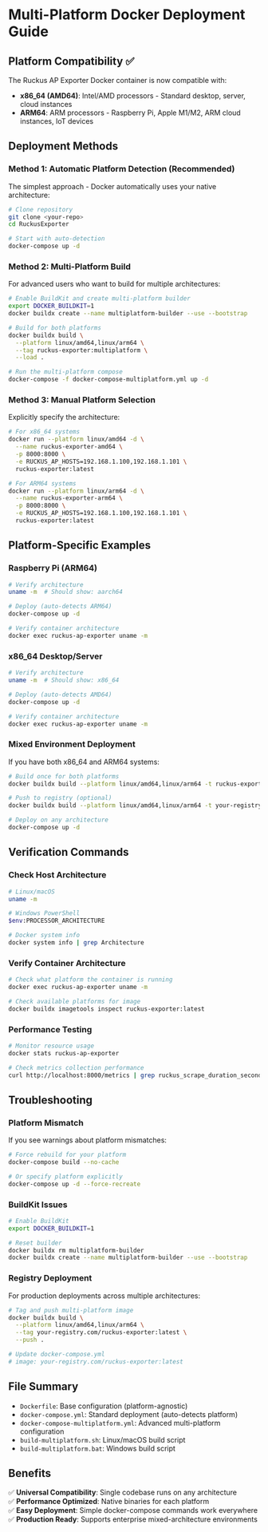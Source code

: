 # Multi-Platform Docker Deployment Guide

## Platform Compatibility ✅

The Ruckus AP Exporter Docker container is now compatible with:
- **x86_64 (AMD64)**: Intel/AMD processors - Standard desktop, server, cloud instances
- **ARM64**: ARM processors - Raspberry Pi, Apple M1/M2, ARM cloud instances, IoT devices

## Deployment Methods

### Method 1: Automatic Platform Detection (Recommended)
The simplest approach - Docker automatically uses your native architecture:

```bash
# Clone repository
git clone <your-repo>
cd RuckusExporter

# Start with auto-detection
docker-compose up -d
```

### Method 2: Multi-Platform Build
For advanced users who want to build for multiple architectures:

```bash
# Enable BuildKit and create multi-platform builder
export DOCKER_BUILDKIT=1
docker buildx create --name multiplatform-builder --use --bootstrap

# Build for both platforms
docker buildx build \
  --platform linux/amd64,linux/arm64 \
  --tag ruckus-exporter:multiplatform \
  --load .

# Run the multi-platform compose
docker-compose -f docker-compose-multiplatform.yml up -d
```

### Method 3: Manual Platform Selection
Explicitly specify the architecture:

```bash
# For x86_64 systems
docker run --platform linux/amd64 -d \
  --name ruckus-exporter-amd64 \
  -p 8000:8000 \
  -e RUCKUS_AP_HOSTS=192.168.1.100,192.168.1.101 \
  ruckus-exporter:latest

# For ARM64 systems  
docker run --platform linux/arm64 -d \
  --name ruckus-exporter-arm64 \
  -p 8000:8000 \
  -e RUCKUS_AP_HOSTS=192.168.1.100,192.168.1.101 \
  ruckus-exporter:latest
```

## Platform-Specific Examples

### Raspberry Pi (ARM64)
```bash
# Verify architecture
uname -m  # Should show: aarch64

# Deploy (auto-detects ARM64)
docker-compose up -d

# Verify container architecture
docker exec ruckus-ap-exporter uname -m
```

### x86_64 Desktop/Server
```bash
# Verify architecture  
uname -m  # Should show: x86_64

# Deploy (auto-detects AMD64)
docker-compose up -d

# Verify container architecture
docker exec ruckus-ap-exporter uname -m
```

### Mixed Environment Deployment
If you have both x86_64 and ARM64 systems:

```bash
# Build once for both platforms
docker buildx build --platform linux/amd64,linux/arm64 -t ruckus-exporter:universal .

# Push to registry (optional)
docker buildx build --platform linux/amd64,linux/arm64 -t your-registry/ruckus-exporter:latest --push .

# Deploy on any architecture
docker-compose up -d
```

## Verification Commands

### Check Host Architecture
```bash
# Linux/macOS
uname -m

# Windows PowerShell
$env:PROCESSOR_ARCHITECTURE

# Docker system info
docker system info | grep Architecture
```

### Verify Container Architecture
```bash
# Check what platform the container is running
docker exec ruckus-ap-exporter uname -m

# Check available platforms for image
docker buildx imagetools inspect ruckus-exporter:latest
```

### Performance Testing
```bash
# Monitor resource usage
docker stats ruckus-ap-exporter

# Check metrics collection performance
curl http://localhost:8000/metrics | grep ruckus_scrape_duration_seconds
```

## Troubleshooting

### Platform Mismatch
If you see warnings about platform mismatches:
```bash
# Force rebuild for your platform
docker-compose build --no-cache

# Or specify platform explicitly
docker-compose up -d --force-recreate
```

### BuildKit Issues
```bash
# Enable BuildKit
export DOCKER_BUILDKIT=1

# Reset builder
docker buildx rm multiplatform-builder
docker buildx create --name multiplatform-builder --use --bootstrap
```

### Registry Deployment
For production deployments across multiple architectures:

```bash
# Tag and push multi-platform image
docker buildx build \
  --platform linux/amd64,linux/arm64 \
  --tag your-registry.com/ruckus-exporter:latest \
  --push .

# Update docker-compose.yml
# image: your-registry.com/ruckus-exporter:latest
```

## File Summary
- `Dockerfile`: Base configuration (platform-agnostic)
- `docker-compose.yml`: Standard deployment (auto-detects platform)
- `docker-compose-multiplatform.yml`: Advanced multi-platform configuration
- `build-multiplatform.sh`: Linux/macOS build script
- `build-multiplatform.bat`: Windows build script

## Benefits
✅ **Universal Compatibility**: Single codebase runs on any architecture  
✅ **Performance Optimized**: Native binaries for each platform  
✅ **Easy Deployment**: Simple docker-compose commands work everywhere  
✅ **Production Ready**: Supports enterprise mixed-architecture environments
